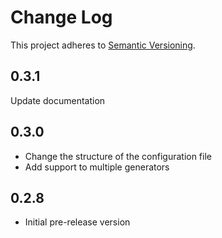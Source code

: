 # Change Log

This project adheres to [Semantic Versioning](http://semver.org/).
## 0.3.1

Update documentation

## 0.3.0

- Change the structure of the configuration file
- Add support to multiple generators

## 0.2.8

- Initial pre-release version
